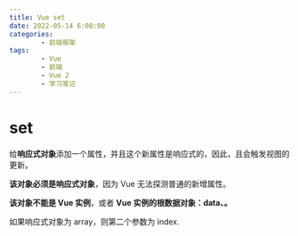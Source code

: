 ```yaml
---
title: Vue set
date: 2022-05-14 6:00:00
categories:
        - 前端框架
tags:
        - Vue
        - 前端
        - Vue 2
        - 学习笔记
---
```


# set

给**响应式对象**添加一个属性，并且这个新属性是响应式的，因此，且会触发视图的更新。

**该对象必须是响应式对象**，因为 Vue 无法探测普通的新增属性。

**该对象不能是 Vue 实例**，或者 **Vue 实例的根数据对象：data、。**

如果响应式对象为 array，则第二个参数为 index.
